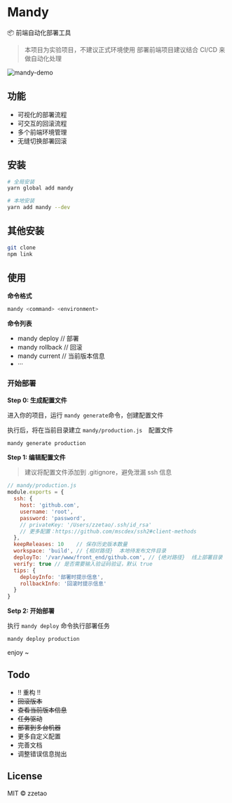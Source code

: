 # Mandy

📦 前端自动化部署工具
> 本项目为实验项目，不建议正式环境使用
> 部署前端项目建议结合 CI/CD 来做自动化处理


![mandy-demo](https://cloud.githubusercontent.com/assets/8110936/25962458/7b49f6f6-36b0-11e7-87ee-fd8765a58aec.gif)



## 功能

- 可视化的部署流程
- 可交互的回滚流程
- 多个前端环境管理
- 无缝切换部署回滚




## 安装

```Bash
# 全局安装
yarn global add mandy

# 本地安装
yarn add mandy --dev
```

## 其他安装

```Bash
git clone 
npm link
```


## 使用

**命令格式**

```bash
mandy <command> <environment>
```

**命令列表**

- mandy deploy          //  部署
- mandy rollback       //  回滚
- mandy current        //  当前版本信息
- ···



### 开始部署

**Step 0: 生成配置文件**

进入你的项目，运行 `mandy generate`命令，创建配置文件

执行后，将在当前目录建立 `mandy/production.js  `配置文件

```bash
mandy generate production
```



**Step 1: 编辑配置文件**
> 建议将配置文件添加到 .gitignore，避免泄漏 ssh 信息

```javascript
// mandy/production.js
module.exports = {
  ssh: {
    host: 'github.com',
    username: 'root',
    password: 'password',
    // privateKey: '/Users/zzetao/.ssh/id_rsa'
    // 更多配置：https://github.com/mscdex/ssh2#client-methods
  },
  keepReleases: 10    // 保存历史版本数量
  workspace: 'build', // {相对路径}  本地待发布文件目录
  deployTo: '/var/www/front_end/github.com', // {绝对路径}  线上部署目录
  verify: true // 是否需要输入验证码验证，默认 true
  tips: {
    deployInfo: '部署时提示信息',
    rollbackInfo: '回滚时提示信息'
  }
}
```



**Setp 2: 开始部署**

执行 `mandy deploy` 命令执行部署任务

```bash
mandy deploy production
```



enjoy ~





## Todo

- !! 重构 !!
- ~~回滚版本~~
- ~~查看当前版本信息~~
- ~~任务驱动~~
- ~~部署到多台机器~~
- 更多自定义配置
- 完善文档
- 调整错误信息抛出



## License

MIT © zzetao